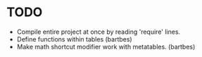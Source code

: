# TODO

- Compile entire project at once by reading 'require' lines.
- Define functions within tables (bartbes)
- Make math shortcut modifier work with metatables. (bartbes)
